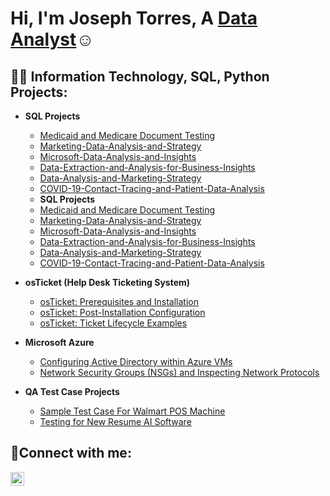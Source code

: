 <h1>Hi, I'm Joseph Torres, A <a href="https://www.linkedin.com/in/joseph-torres-2566bb2a1/">Data Analyst</a>☺</h1>

<h2>👨‍💻 Information Technology, SQL, Python Projects:</h2>

- <b>SQL Projects</b>
  - [Medicaid and Medicare Document Testing](https://github.com/jtorres2019/Medicaid-and-Medicare-Document-Testing/blob/main/Medicaid-and-Medicare-Document-Testing)
  - [Marketing-Data-Analysis-and-Strategy](https://github.com/jtorres2019/Marketing-Data-Analysis-and-Strategy/blob/main/Marketing%20Data%20Analysis%20and%20Strategy)
  - [Microsoft-Data-Analysis-and-Insights](https://github.com/jtorres2019/Microsoft-Data-Analysis-and-Insights/blob/main/Microsoft%20Data%20Analysis%20and%20Insights)
  - [Data-Extraction-and-Analysis-for-Business-Insights](https://github.com/jtorres2019/Data-Extraction-and-Analysis-for-Business-Insights/blob/main/Data%20Extraction%20and%20Analysis%20for%20Business%20Insights)
  - [Data-Analysis-and-Marketing-Strategy](https://github.com/jtorres2019/Data-Analysis-and-Marketing-Strategy/blob/main/Data%20Analysis%20and%20Marketing%20Strategy)
  - [COVID-19-Contact-Tracing-and-Patient-Data-Analysis](https://github.com/jtorres2019/COVID-19-Contact-Tracing-and-Patient-Data-Analysis/blob/main/COVID-19%20Contact%20Tracing%20and%20Patient%20Data%20Analysis)
  - <b>SQL Projects</b>
  - [Medicaid and Medicare Document Testing](https://github.com/jtorres2019/Medicaid-and-Medicare-Document-Testing/blob/main/Medicaid-and-Medicare-Document-Testing)
  - [Marketing-Data-Analysis-and-Strategy](https://github.com/jtorres2019/Marketing-Data-Analysis-and-Strategy/blob/main/Marketing%20Data%20Analysis%20and%20Strategy)
  - [Microsoft-Data-Analysis-and-Insights](https://github.com/jtorres2019/Microsoft-Data-Analysis-and-Insights/blob/main/Microsoft%20Data%20Analysis%20and%20Insights)
  - [Data-Extraction-and-Analysis-for-Business-Insights](https://github.com/jtorres2019/Data-Extraction-and-Analysis-for-Business-Insights/blob/main/Data%20Extraction%20and%20Analysis%20for%20Business%20Insights)
  - [Data-Analysis-and-Marketing-Strategy](https://github.com/jtorres2019/Data-Analysis-and-Marketing-Strategy/blob/main/Data%20Analysis%20and%20Marketing%20Strategy)
  - [COVID-19-Contact-Tracing-and-Patient-Data-Analysis](https://github.com/jtorres2019/COVID-19-Contact-Tracing-and-Patient-Data-Analysis/blob/main/COVID-19%20Contact%20Tracing%20and%20Patient%20Data%20Analysis)
  
- <b>osTicket (Help Desk Ticketing System)</b>
  - [osTicket: Prerequisites and Installation](https://github.com/jtorres2019/osticket-prereqs)
  - [osTicket: Post-Installation Configuration](https://github.com/jtorres2019/post-install-config)
  - [osTicket: Ticket Lifecycle Examples](https://github.com/jtorres2019/ticket-lifecycle)
- <b>Microsoft Azure</b>
  - [Configuring Active Directory within Azure VMs](https://github.com/jtorres2019/configure-ad)
  - [Network Security Groups (NSGs) and Inspecting Network Protocols](https://github.com/jtorres2019/azure-network-protocols)
- <b>QA Test Case Projects</b>
  - [Sample Test Case For Walmart POS Machine](https://github.com/jtorres2019/Sample-Test-Case-For-Walmart-POS-Machine)
  - [Testing for New Resume AI Software](https://github.com/jtorres2019/Testing-for-New-Resume-AI-Software)
<h2>🤳Connect with me:</h2>


[<img align="left" alt="Joseph Torres | LinkedIn" width="22px" src="https://cdn.jsdelivr.net/npm/simple-icons@v3/icons/linkedin.svg" />][linkedin]

[linkedin]: (https://www.linkedin.com/in/joseph-torres-762b34250/)
